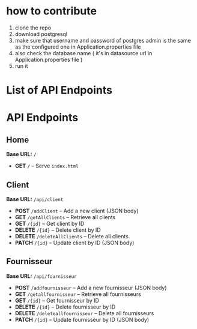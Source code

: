 # how to contribute
1. clone the repo
2. download postgresql
3. make sure that username and password of postgres admin is the same as the configured one in Application.properties file
4. also check the database name ( it's in datasource url in Application.properties file )
5. run it
# List of API Endpoints
# API Endpoints

## Home
**Base URL:** `/`
- **GET** `/` – Serve `index.html`

## Client
**Base URL:** `/api/client`
- **POST** `/addClient` – Add a new client (JSON body)
- **GET** `/getAllClients` – Retrieve all clients
- **GET** `/{id}` – Get client by ID
- **DELETE** `/{id}` – Delete client by ID
- **DELETE** `/deleteAllClients` – Delete all clients
- **PATCH** `/{id}` – Update client by ID (JSON body)

## Fournisseur
**Base URL:** `/api/fournisseur`
- **POST** `/addfournisseur` – Add a new fournisseur (JSON body)
- **GET** `/getallfournisseur` – Retrieve all fournisseurs
- **GET** `/{id}` – Get fournisseur by ID
- **DELETE** `/{id}` – Delete fournisseur by ID
- **DELETE** `/deleteallfournisseur` – Delete all fournisseurs
- **PATCH** `/{id}` – Update fournisseur by ID (JSON body)

